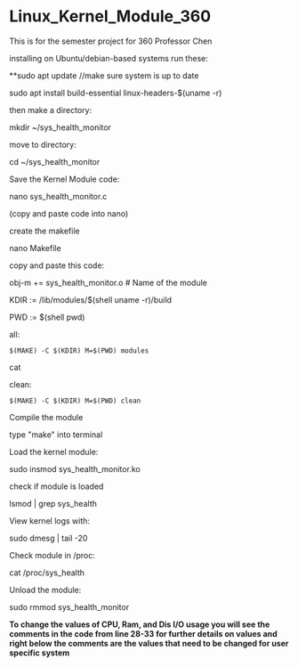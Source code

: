 # Linux_Kernel_Module_360
This is for the semester project for 360 Professor Chen

installing on Ubuntu/debian-based systems
run these:

**sudo apt update //make sure system is up to date

sudo apt install build-essential linux-headers-$(uname -r) 

then make a directory:

mkdir ~/sys_health_monitor

move to directory:

cd ~/sys_health_monitor

Save the Kernel Module code:

nano sys_health_monitor.c

(copy and paste code into nano)

create the makefile

nano Makefile

copy and paste this code:

obj-m += sys_health_monitor.o  # Name of the module



KDIR := /lib/modules/$(shell uname -r)/build

PWD := $(shell pwd)

all:

	$(MAKE) -C $(KDIR) M=$(PWD) modules

cat


clean:

	$(MAKE) -C $(KDIR) M=$(PWD) clean


Compile the module

type "make" into terminal

Load the kernel module:

sudo insmod sys_health_monitor.ko

check if module is loaded

lsmod | grep sys_health

View kernel logs with:

sudo dmesg | tail -20

Check module in /proc:

cat /proc/sys_health

Unload the module:

sudo rmmod sys_health_monitor

**To change the values of CPU, Ram, and Dis I/O usage you will see the comments in the code from line 28-33 for further details on values and right below the comments are the values that need to be changed for user specific system**
